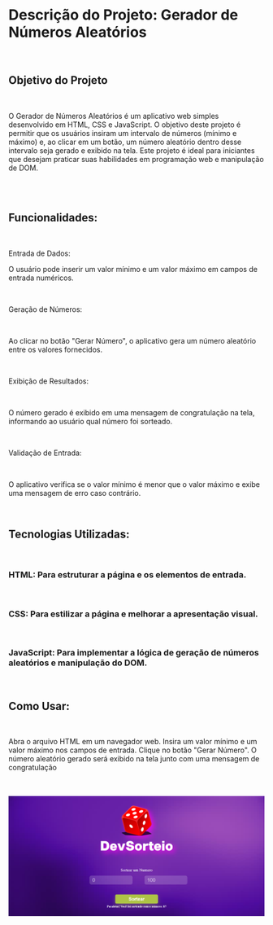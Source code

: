 <h1>Descrição do Projeto: Gerador de Números Aleatórios</h1>
<br>
<h2>Objetivo do Projeto</h2>
<br>
<p>O Gerador de Números Aleatórios é um aplicativo web simples desenvolvido em HTML, CSS e JavaScript. O objetivo deste projeto é permitir que os usuários insiram um intervalo de números (mínimo e máximo) e, ao clicar em um botão, um número aleatório dentro desse intervalo seja gerado e exibido na tela. Este projeto é ideal para iniciantes que desejam praticar suas habilidades em programação web e manipulação de DOM.</p>
<br>
<br>
<h2>Funcionalidades:</h2>
<br>
<p>Entrada de Dados:<br>
  <p>O usuário pode inserir um valor mínimo e um valor máximo em campos de entrada numéricos.</p>
  <br>
<p>Geração de Números:</p><br>
<p>Ao clicar no botão "Gerar Número", o aplicativo gera um número aleatório entre os valores fornecidos.</p>
<br>
<p>Exibição de Resultados:</p><br>
<p>O número gerado é exibido em uma mensagem de congratulação na tela, informando ao usuário qual número foi sorteado.</p>
<br>
<p></p>Validação de Entrada:</p><br>
<p></p>O aplicativo verifica se o valor mínimo é menor que o valor máximo e exibe uma mensagem de erro caso contrário.</p>
<br>
<h2>Tecnologias Utilizadas:</h2>
<br>
<h3>HTML: Para estruturar a página e os elementos de entrada.</h3>
<br>
<h3>CSS: Para estilizar a página e melhorar a apresentação visual.</h3>
<br>
<h3>JavaScript: Para implementar a lógica de geração de números aleatórios e manipulação do DOM.</h3>
<br>
<h2>Como Usar:</h2>
<br>
<p>Abra o arquivo HTML em um navegador web.
Insira um valor mínimo e um valor máximo nos campos de entrada.
Clique no botão "Gerar Número".
O número aleatório gerado será exibido na tela junto com uma mensagem de congratulação</p>
<br>
<br>
<img src="https://github.com/Douglasl10/Projeto-sorteador/blob/main/img/Captura%20de%20tela%202025-03-04%20132901.png"/>
